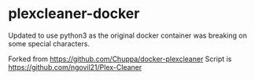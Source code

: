 # plexcleaner-docker

Updated to use python3 as the original docker container was breaking on some special characters.


Forked from https://github.com/Chuppa/docker-plexcleaner
Script is https://github.com/ngovil21/Plex-Cleaner
